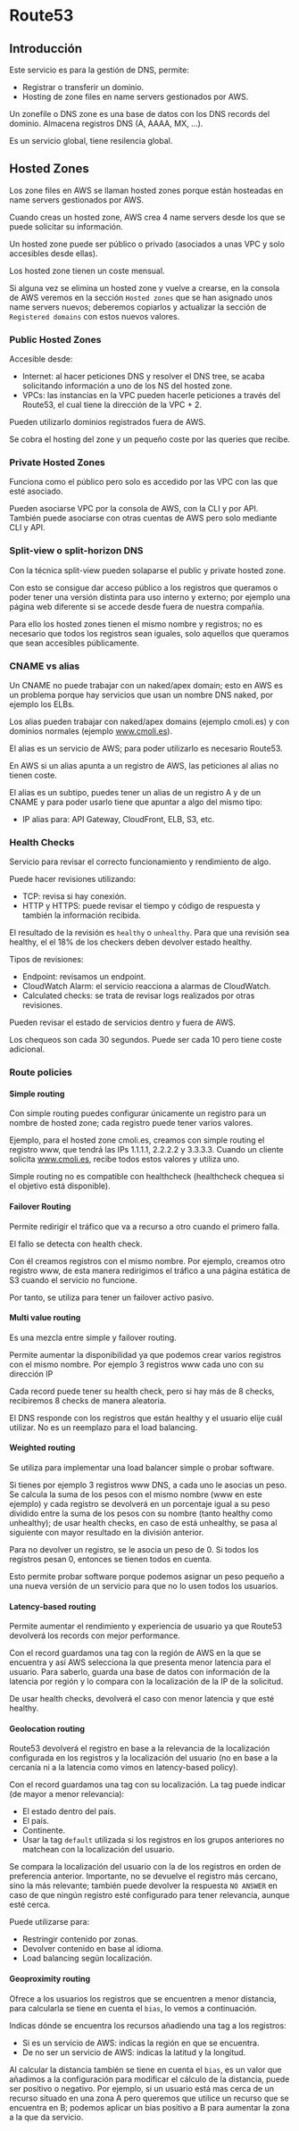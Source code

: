# Route53

## Introducción

Este servicio es para la gestión de DNS, permite:

- Registrar o transferir un dominio.
- Hosting de zone files en name servers gestionados por AWS.

Un zonefile o DNS zone es una base de datos con los DNS records del dominio. Almacena registros DNS (A, AAAA, MX, ...).

Es un servicio global, tiene resilencia global.

## Hosted Zones

Los zone files en AWS se llaman hosted zones porque están hosteadas en name servers gestionados por AWS.

Cuando creas un hosted zone, AWS crea 4 name servers desde los que se puede solicitar su información.

Un hosted zone puede ser público o privado (asociados a unas VPC y solo accesibles desde ellas).

Los hosted zone tienen un coste mensual.

Si alguna vez se elimina un  hosted zone y vuelve a crearse, en la consola de AWS veremos en la sección `Hosted zones` que se han asignado unos name servers nuevos; deberemos copiarlos y actualizar la sección de `Registered domains` con estos nuevos valores.

### Public Hosted Zones

Accesible desde:

- Internet: al hacer peticiones DNS y resolver el DNS tree, se acaba solicitando información a uno de los NS del hosted zone.
- VPCs: las instancias en la VPC pueden hacerle peticiones a través del Route53, el cual tiene la dirección de la VPC + 2.

Pueden utilizarlo dominios registrados fuera de AWS.

Se cobra el hosting del zone y un pequeño coste por las queries que recibe.

### Private Hosted Zones

Funciona como el público pero solo es accedido por las VPC con las que esté asociado.

Pueden asociarse VPC por la consola de AWS, con la CLI y por API. También puede asociarse con otras cuentas de AWS pero solo mediante CLI y API.

### Split-view o split-horizon DNS

Con la técnica split-view pueden solaparse el public y private hosted zone.

Con esto se consigue dar acceso público a los registros que queramos o poder tener una versión distinta para uso interno y externo; por ejemplo una página web diferente si se accede desde fuera de nuestra compañía.

Para ello los hosted zones tienen el mismo nombre y registros; no es necesario que todos los registros sean iguales, solo aquellos que queramos que sean accesibles públicamente.

### CNAME vs alias

Un CNAME no puede trabajar con un naked/apex domain; esto en AWS es un problema porque hay servicios que usan un nombre DNS naked, por ejemplo los ELBs.

Los alias pueden trabajar con naked/apex domains (ejemplo cmoli.es) y con dominios normales (ejemplo www.cmoli.es).

El alias es un servicio de AWS; para poder utilizarlo es necesario Route53.

En AWS si un alias apunta a un registro de AWS, las peticiones al alias no tienen coste.

El alias es un subtipo, puedes tener un alias de un registro A y de un CNAME y para poder usarlo tiene que apuntar a algo del mismo tipo:

- IP alias para: API Gateway, CloudFront, ELB, S3, etc.

### Health Checks

Servicio para revisar el correcto funcionamiento y rendimiento de algo.

Puede hacer revisiones utilizando:

- TCP: revisa si hay conexión.
- HTTP y HTTPS: puede revisar el tiempo y código de respuesta y también la información recibida.

El resultado de la revisión es `healthy` o `unhealthy`. Para que una revisión sea healthy, el el 18% de los checkers deben devolver estado healthy.

Tipos de revisiones:

- Endpoint: revisamos un endpoint.
- CloudWatch Alarm: el servicio reacciona a alarmas de CloudWatch.
- Calculated checks: se trata de revisar logs realizados por otras revisiones.

Pueden revisar el estado de servicios dentro y fuera de AWS.

Los chequeos son cada 30 segundos. Puede ser cada 10 pero tiene coste adicional.

### Route policies

#### Simple routing

Con simple routing puedes configurar únicamente un registro para un nombre de hosted zone; cada registro puede tener varios valores.

Ejemplo, para el hosted zone cmoli.es, creamos con simple routing el registro www, que tendrá las IPs 1.1.1.1, 2.2.2.2 y 3.3.3.3. Cuando un cliente solicita www.cmoli.es, recibe todos estos valores y utiliza uno.

Simple routing no es compatible con healthcheck (healthcheck chequea si el objetivo está disponible).

#### Failover Routing

Permite redirigir el tráfico que va a recurso a otro cuando el primero falla.

El fallo se detecta con health check.

Con él creamos registros con el mismo nombre. Por ejemplo, creamos otro registro www, de esta manera redirigimos el tráfico a una página estática de S3 cuando el servicio no funcione.

Por tanto, se utiliza para tener un failover activo pasivo.

#### Multi value routing

Es una mezcla entre simple y failover routing.

Permite aumentar la disponibilidad ya que podemos crear varios registros con el mismo nombre. Por ejemplo 3 registros www cada uno con su dirección IP

Cada record puede tener su health check, pero si hay más de 8 checks, recibiremos 8 checks de manera aleatoria.

El DNS responde con los registros que están healthy y el usuario elije cuál utilizar. No es un reemplazo para el load balancing.

#### Weighted routing

Se utiliza para implementar una load balancer simple o probar software.

Si tienes por ejemplo 3 registros www DNS, a cada uno le asocias un peso. Se calcula la suma de los pesos con el mismo nombre (www en este ejemplo) y cada registro se devolverá en un porcentaje igual a su peso dividido entre la suma de los pesos con su nombre (tanto healthy como unhealthy); de usar health checks, en caso de está unhealthy, se pasa al siguiente con mayor resultado en la división anterior.

Para no devolver un registro, se le asocia un peso de 0. Si todos los registros pesan 0, entonces se tienen todos en cuenta.

Esto permite probar software porque podemos asignar un peso pequeño a una nueva versión de un servicio para que no lo usen todos los usuarios.

#### Latency-based routing

Permite aumentar el rendimiento y experiencia de usuario ya que Route53 devolverá los records con mejor performance.

Con el record guardamos una tag con la región de AWS en la que se encuentra y así AWS selecciona la que presenta menor latencia para el usuario. Para saberlo, guarda una base de datos con información de la latencia por región y lo compara con la localización de la IP de la solicitud.

De usar health checks, devolverá el caso con menor latencia y que esté healthy.

#### Geolocation routing

Route53 devolverá el registro en base a la relevancia de la localización configurada en los registros y la localización del usuario (no en base a la cercanía ni a la latencia como vimos en latency-based policy).

Con el record guardamos una tag con su localización. La tag puede indicar (de mayor a menor relevancia):

- El estado dentro del país.
- El país.
- Continente.
- Usar la tag `default` utilizada si los registros en los grupos anteriores no matchean con la localización del usuario.

Se compara la localización del usuario con la de los registros en orden de preferencia anterior. Importante, no se devuelve el registro más cercano, sino la más relevante; también puede devolver la respuesta `NO ANSWER` en caso de que ningún registro esté configurado para tener relevancia, aunque esté cerca.

Puede utilizarse para:

- Restringir contenido por zonas.
- Devolver contenido en base al idioma.
- Load balancing según localización.

#### Geoproximity routing

Ofrece a los usuarios los registros que se encuentren a menor distancia, para calcularla se tiene en cuenta el `bias`, lo vemos a continuación.

Indicas dónde se encuentra los recursos añadiendo una tag a los registros:

- Si es un servicio de AWS: indicas la región en que se encuentra.
- De no ser un servicio de AWS: indicas la latitud y la longitud.

Al calcular la distancia también se tiene en cuenta el `bias`, es un valor que añadimos a la configuración para modificar el cálculo de la distancia, puede ser positivo o negativo. Por ejemplo, si un usuario está mas cerca de un recurso situado en una zona A pero queremos que utilice un recurso que se encuentra en B; podemos aplicar un bias positivo a B para aumentar la zona a la que da servicio.

